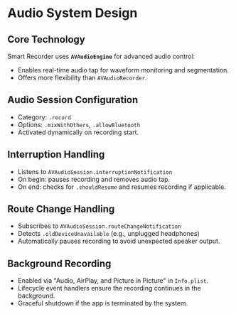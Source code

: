 # Audio System Design

## Core Technology

Smart Recorder uses **`AVAudioEngine`** for advanced audio control:
- Enables real-time audio tap for waveform monitoring and segmentation.
- Offers more flexibility than `AVAudioRecorder`.

## Audio Session Configuration
- Category: `.record`
- Options: `.mixWithOthers`, `.allowBluetooth`
- Activated dynamically on recording start.

## Interruption Handling
- Listens to `AVAudioSession.interruptionNotification`
- On begin: pauses recording and removes audio tap.
- On end: checks for `.shouldResume` and resumes recording if applicable.

## Route Change Handling
- Subscribes to `AVAudioSession.routeChangeNotification`
- Detects `.oldDeviceUnavailable` (e.g., unplugged headphones)
- Automatically pauses recording to avoid unexpected speaker output.

## Background Recording
- Enabled via "Audio, AirPlay, and Picture in Picture" in `Info.plist`.
- Lifecycle event handlers ensure the recording continues in the background.
- Graceful shutdown if the app is terminated by the system.


